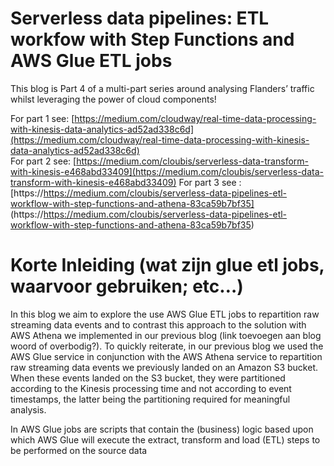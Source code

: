 # Serverless data pipelines: ETL workfow with Step Functions and AWS Glue ETL jobs
This blog is Part 4 of a multi-part series around analysing Flanders’ traffic whilst leveraging the power of cloud components!

For part 1 see: [https://medium.com/cloudway/real-time-data-processing-with-kinesis-data-analytics-ad52ad338c6d](https://medium.com/cloudway/real-time-data-processing-with-kinesis-data-analytics-ad52ad338c6d)  
For part 2 see: [https://medium.com/cloubis/serverless-data-transform-with-kinesis-e468abd33409](https://medium.com/cloubis/serverless-data-transform-with-kinesis-e468abd33409) 
For part 3 see :[https://https://medium.com/cloubis/serverless-data-pipelines-etl-workflow-with-step-functions-and-athena-83ca59b7bf35] (https://https://medium.com/cloubis/serverless-data-pipelines-etl-workflow-with-step-functions-and-athena-83ca59b7bf35)

# Korte Inleiding (wat zijn glue etl jobs, waarvoor gebruiken; etc…)
In this blog we aim to explore the use AWS Glue ETL jobs to repartition raw streaming data events and to contrast this approach to the solution with AWS Athena we implemented in our previous blog (link toevoegen aan blog woord of overbodig?).
To quickly reiterate, in our previous blog we used the AWS Glue service in conjunction with the AWS Athena service to repartition raw streaming data events we previously landed on an Amazon S3 bucket.
When these events landed on the S3 bucket, they were partitioned according to the Kinesis processing time and not according to event timestamps, the latter being the partitioning required for meaningful analysis. 

In AWS Glue jobs are scripts that contain the (business) logic based upon which AWS Glue will execute the extract, transform and load (ETL) steps to be performed on the source data   

